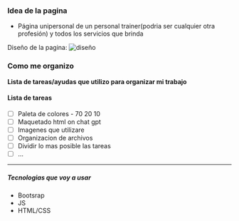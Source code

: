 ### Idea de la pagina

- Página unipersonal de un personal trainer(podria ser cualquier otra profesión) y todos los servicios que brinda

Diseño de la pagina: ![diseño](https://alvarobuenoworkout.com/)

### Como me organizo

**Lista de tareas/ayudas que utilizo para organizar mi trabajo**

#### Lista de tareas

- [ ] Paleta de colores - 70 20 10
- [ ] Maquetado html on chat gpt
- [ ] Imagenes que utilizare
- [ ] Organizacion de archivos
- [ ] Dividir lo mas posible las tareas
- [ ] ...

---

##### Tecnologias que voy a usar

- Bootsrap
- JS
- HTML/CSS
